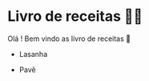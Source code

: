 # Livro de receitas :man_cook:

Olá ! Bem vindo as livro de receitas :wave:

- Lasanha

- Pavê

  ​


